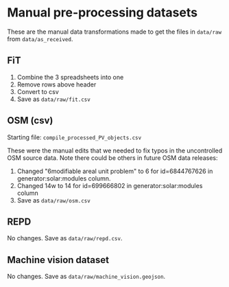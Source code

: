 Manual pre-processing datasets
===========

These are the manual data transformations made to get the files in `data/raw` from `data/as_received`.

FiT
----

1. Combine the 3 spreadsheets into one
2. Remove rows above header
3. Convert to csv
4. Save as `data/raw/fit.csv`

OSM (csv)
----

Starting file: `compile_processed_PV_objects.csv`

These were the manual edits that we needed to fix typos in the uncontrolled OSM source data. Note there could be others in future OSM data releases:

1. Changed "6modifiable areal unit problem" to 6 for id=6844767626 in generator:solar:modules column.
2. Changed 14w to 14 for id=699666802 in generator:solar:modules column
3. Save as `data/raw/osm.csv`

REPD
----

No changes. Save as `data/raw/repd.csv`.

Machine vision dataset
-----

No changes. Save as `data/raw/machine_vision.geojson`.
